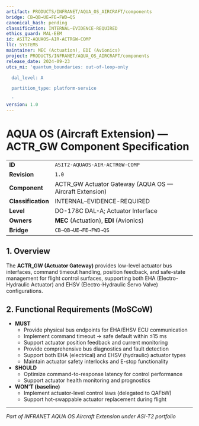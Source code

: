 ```yaml
---
artifact: PRODUCTS/INFRANET/AQUA_OS_AIRCRAFT/components
bridge: CB→QB→UE→FE→FWD→QS
canonical_hash: pending
classification: INTERNAL–EVIDENCE-REQUIRED
ethics_guard: MAL-EEM
id: ASIT2-AQUAOS-AIR-ACTRGW-COMP
llc: SYSTEMS
maintainer: MEC (Actuation), EDI (Avionics)
project: PRODUCTS/INFRANET/AQUA_OS_AIRCRAFT/components
release_date: 2024-09-23
utcs_mi: 'quantum_boundaries: out-of-loop-only

  dal_level: A

  partition_type: platform-service

  '
version: 1.0
---
```


# AQUA OS (Aircraft Extension) — ACTR_GW Component Specification

| | |
| :--- | :--- |
| **ID** | `ASIT2-AQUAOS-AIR-ACTRGW-COMP` |
| **Revision** | `1.0` |
| **Component** | ACTR_GW Actuator Gateway (AQUA OS — Aircraft Extension) |
| **Classification** | INTERNAL–EVIDENCE-REQUIRED |
| **Level** | DO-178C DAL-A; Actuator Interface |
| **Owners** | **MEC** (Actuation), **EDI** (Avionics) |
| **Bridge** | `CB→QB→UE→FE→FWD→QS` |

## 1. Overview

The **ACTR_GW (Actuator Gateway)** provides low-level actuator bus interfaces, command timeout handling, position feedback, and safe-state management for flight control surfaces, supporting both EHA (Electro-Hydraulic Actuator) and EHSV (Electro-Hydraulic Servo Valve) configurations.

## 2. Functional Requirements (MoSCoW)

* **MUST**
    * Provide physical bus endpoints for EHA/EHSV ECU communication
    * Implement command timeout → safe default within ≤15 ms
    * Support actuator position feedback and current monitoring
    * Provide comprehensive bus diagnostics and fault detection
    * Support both EHA (electrical) and EHSV (hydraulic) actuator types
    * Maintain actuator safety interlocks and E-stop functionality
* **SHOULD**
    * Optimize command-to-response latency for control performance
    * Support actuator health monitoring and prognostics
* **WON'T (baseline)**
    * Implement actuator-level control laws (delegated to QAFbW)
    * Support hot-swappable actuator replacement during flight

---

*Part of INFRANET AQUA OS Aircraft Extension under ASI-T2 portfolio*